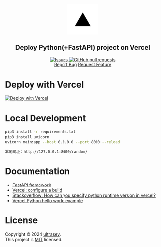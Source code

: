 <p align="center">
 <img width="100px" src="public/vercel.png" align="center" alt="Deploy Python(+FastAPI) project on Vercel" />
 <h2 align="center">Deploy Python(+FastAPI) project on Vercel</h2>

<p align="center">
  <a href="https://github.com/ultrasev/vercel-python-fastapi/issues">
    <img alt="Issues" src="https://img.shields.io/github/issues/ultrasev/vercel-python-fastapi?style=flat&color=336791" />
  </a>
  <a href="https://github.com/ultrasev/vercel-python-fastapi/pulls">
    <img alt="GitHub pull requests" src="https://img.shields.io/github/issues-pr/ultrasev/vercel-python-fastapi?style=flat&color=336791" />
  </a>
  <br />
<a href="https://github.com/ultrasev/vercel-python-fastapi/issues/new/choose">Report Bug</a>
<a href="https://github.com/ultrasev/vercel-python-fastapi/issues/new/choose">Request Feature</a>
</p>


# Deploy with Vercel

[![Deploy with Vercel](https://vercel.com/button)](https://vercel.com/new/clone?repository-url=https://github.com/ultrasev/vercel-python-fastapi/tree/master/vercel&demo-title=PythonDeployment&demo-description=Deploy&demo-url=https://llmproxy.vercel.app/&demo-image=https://vercel.com/button)

# Local Development

```bash
pip3 install -r requirements.txt
pip3 install uvicorn
uvicorn main:app --host 0.0.0.0 --port 8000 --reload
```

```bash
本地网址：http://127.0.0.1:8000/random/
```

# Documentation
- [FastAPI framework](https://fastapi.tiangolo.com/)
- [Vercel: configure a build](https://dlj.one/ktkfme)
- [Stackoverflow: How can you specify python runtime version in vercel?](https://dlj.one/itw3m0)
- [Vercel Python hello world example](https://vercel.com/templates/python/python-hello-world)


# License
Copyright © 2024 [ultrasev](https://github.com/ultrasev).<br />
This project is [MIT](LICENSE) licensed.
